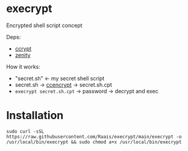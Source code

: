 # execrypt
Encrypted shell script concept

Deps:
- [ccrypt](https://ccrypt.sourceforge.net)
- [zenity](https://help.gnome.org/users/zenity/stable)

How it works:
- "secret.sh" <- my secret shell script
- secret.sh -> [ccencrypt](https://ccrypt.sourceforge.net) -> secret.sh.cpt
- ```execrypt secret.sh.cpt``` -> password -> decrypt and exec

# Installation
```sudo curl -sSL https://raw.githubusercontent.com/Raais/execrypt/main/execrypt -o /usr/local/bin/execrypt && sudo chmod a+x /usr/local/bin/execrypt```